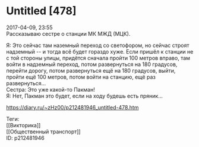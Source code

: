 Untitled [478]
===============

   
 2017-04-09, 23:55   
  Рассказываю сестре о станции МК МЖД (МЦК).   
   
 Я: Это сейчас там наземный переход со светофором, но сейчас строят надземный -- и тогда всё будет гораздо хуже. Если пришёл к станции не с той стороны улицы, придётся сначала пройти 100 метров вправо, там войти в надземный переход, потом развернуться на 180 градусов, перейти дорогу, потом развернуться ещё на 180 градусов, выйти, пройти ещё 100 метров, потом войти на станцию, ещё раз развернуться...   
 Сестра: Это уже какой-то Пакман!   
 Я: Нет, Пакман это будет, если на ходу будешь есть пряник...   
    
 <https://diary.ru/~zHz00/p212481946_untitled-478.htm>   
   
 Теги:   
 [[Викторика]]   
 [[Общественный транспорт]]   
 ID: p212481946
